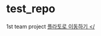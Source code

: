 # test_repo
1st team project
<a href = 'https://plato.pusan.ac.kr/' title='플라토' class='white'>플라토로 이동하기 </
